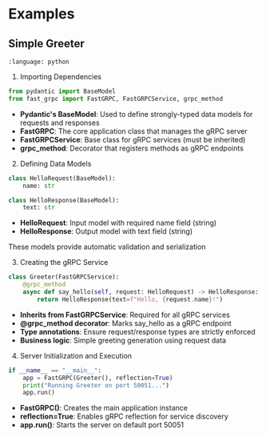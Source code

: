 # Examples

## Simple Greeter

```{codeinclude} examples/greeter.py
:language: python
```

1. Importing Dependencies

```python
from pydantic import BaseModel
from fast_grpc import FastGRPC, FastGRPCService, grpc_method
```

* **Pydantic's BaseModel**: Used to define strongly-typed data models for requests and responses
* **FastGRPC**: The core application class that manages the gRPC server
* **FastGRPCService**: Base class for gRPC services (must be inherited)
* **grpc_method**: Decorator that registers methods as gRPC endpoints

2. Defining Data Models

```python
class HelloRequest(BaseModel):
    name: str

class HelloResponse(BaseModel):
    text: str
```

* **HelloRequest**: Input model with required name field (string)
* **HelloResponse**: Output model with text field (string)

These models provide automatic validation and serialization

3. Creating the gRPC Service

```python
class Greeter(FastGRPCService):
    @grpc_method
    async def say_hello(self, request: HelloRequest) -> HelloResponse:
        return HelloResponse(text=f"Hello, {request.name}!")
```

* **Inherits from FastGRPCService**: Required for all gRPC services
* **@grpc_method decorator**: Marks say_hello as a gRPC endpoint
* **Type annotations**: Ensure request/response types are strictly enforced
* **Business logic**: Simple greeting generation using request data

4. Server Initialization and Execution

```python
if __name__ == "__main__":
    app = FastGRPC(Greeter(), reflection=True)
    print("Running Greeter on port 50051...")
    app.run()
```

* **FastGRPC()**: Creates the main application instance
* **reflection=True**: Enables gRPC reflection for service discovery
* **app.run()**: Starts the server on default port 50051
